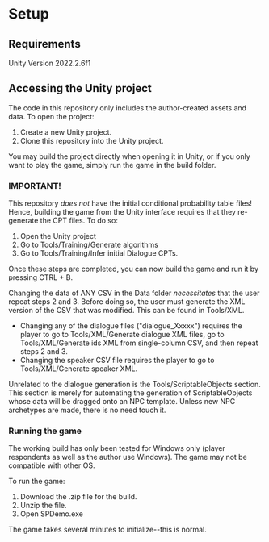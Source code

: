 # Setup
## Requirements
Unity Version 2022.2.6f1

## Accessing the Unity project
The code in this repository only includes the author-created assets and data. To open the project:
1) Create a new Unity project.
2) Clone this repository into the Unity project.

You may build the project directly when opening it in Unity, or if you only want to play the game, simply run the game in the build folder.

### IMPORTANT!
This repository _does not_ have the initial conditional probability table files! Hence, building the game from the Unity interface requires that they re-generate the CPT files. To do so:
1) Open the Unity project
2) Go to Tools/Training/Generate algorithms
3) Go to Tools/Training/Infer initial Dialogue CPTs.

Once these steps are completed, you can now build the game and run it by pressing CTRL + B.

Changing the data of ANY CSV in the Data folder _necessitates_ that the user repeat steps 2 and 3. Before doing so, the user must generate the XML version of the CSV that was modified.
This can be found in Tools/XML.
- Changing any of the dialogue files ("dialogue_Xxxxx") requires the player to go to Tools/XML/Generate dialogue XML files, go to Tools/XML/Generate ids XML from single-column CSV, and then repeat steps 2 and 3.
- Changing the speaker CSV file requires the player to go to Tools/XML/Generate speaker XML.

Unrelated to the dialogue generation is the Tools/ScriptableObjects section. This section is merely for automating the generation of ScriptableObjects whose data will be dragged onto an NPC template. Unless new NPC archetypes are made, there is no need touch it.

### Running the game
The working build has only been tested for Windows only (player respondents as well as the author use Windows). The game may not be compatible with other OS.

To run the game:
1) Download the .zip file for the build.
2) Unzip the file.
3) Open SPDemo.exe

The game takes several minutes to initialize--this is normal.
